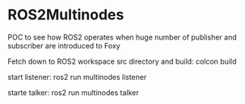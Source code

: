 # ROS2Multinodes
POC to see how ROS2 operates when huge number of publisher and subscriber are introduced to Foxy


Fetch down to ROS2 workspace src directory and build: colcon build  


start listener: ros2 run multinodes listener

starte talker: ros2 run multinodes talker